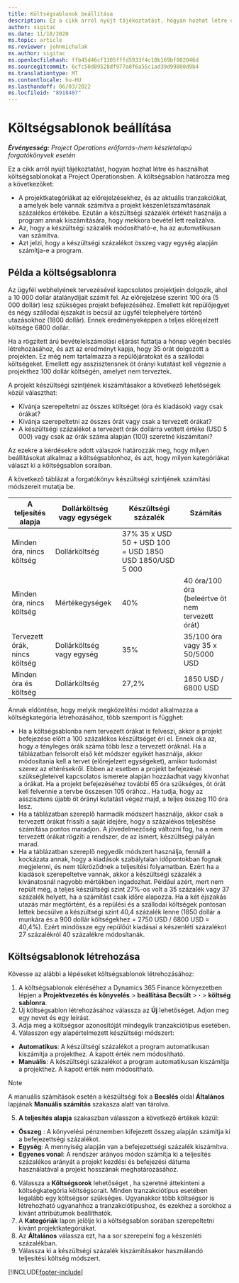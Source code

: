 ```yaml
---
title: Költségsablonok beállítása
description: Ez a cikk arról nyújt tájékoztatást, hogyan hozhat létre és használhat költségsablonokat a Project Operationsben.
author: sigitac
ms.date: 11/18/2020
ms.topic: article
ms.reviewer: johnmichalak
ms.author: sigitac
ms.openlocfilehash: ffb45d46cf1305fffd5933f4c10b169bf802046d
ms.sourcegitcommit: 6cfc50d89528df977a8f6a55c1ad39d99800d9b4
ms.translationtype: MT
ms.contentlocale: hu-HU
ms.lasthandoff: 06/03/2022
ms.locfileid: "8918407"
---
```

# <a name="set-up-cost-templates"></a>Költségsablonok beállítása

_**Érvényesség:** Project Operations erőforrás-/nem készletalapú forgatókönyvek esetén_


Ez a cikk arról nyújt tájékoztatást, hogyan hozhat létre és használhat költségsablonokat a Project Operationsben. A költségsablon határozza meg a következőket:

- A projektkategóriákat az előrejelzésekhez, és az aktuális tranzakciókat, a amelyek bele vannak számítva a projekt készenlétszámításának százalékos értékébe. Ezután a készültségi százalék értékét használja a program annak kiszámítására, hogy mekkora bevétel lett realizálva.
- Az, hogy a készültségi százalék módosítható-e, ha az automatikusan van számítva.
- Azt jelzi, hogy a készültségi százalékot összeg vagy egység alapján számítja-e a program.

## <a name="cost-template-example"></a>Példa a költségsablonra

Az ügyfél webhelyének tervezésével kapcsolatos projektjein dolgozik, ahol a 10 000 dollár átalánydíjait számít fel. Az előrejelzése szerint 100 óra (5 000 dollár) lesz szükséges projekt befejezéséhez. Emellett két repülőjegyet és négy szállodai éjszakát is becsül az ügyfél telephelyére történő utazásokhoz (1800 dollár). Ennek eredményeképpen a teljes előrejelzett költsége 6800 dollár.

Ha a rögzített árú bevételelszámolási eljárást futtatja a hónap végén becslés létrehozásához, és azt az eredményt kapja, hogy 35 órát dolgozott a projekten. Ez még nem tartalmazza a repülőjáratokat és a szállodai költségeket. Emellett egy asszisztensnek öt órányi kutatást kell végeznie a projekthez 100 dollár költségén, amelyet nem terveztek.

A projekt készültségi szintjének kiszámításakor a következő lehetőségek közül választhat:

- Kívánja szerepeltetni az összes költséget (óra és kiadások) vagy csak órákat?
- Kívánja szerepeltetni az összes órát vagy csak a tervezett órákat?
- A készültségi százalékot a tervezett órák dollárra vetített értéke (USD 5 000) vagy csak az órák száma alapján (100) szeretné kiszámítani?

Az ezekre a kérdésekre adott válaszok határozzák meg, hogy milyen beállításokat alkalmaz a költségsablonhoz, és azt, hogy milyen kategóriákat választ ki a költségsablon soraiban.

A következő táblázat a forgatókönyv készültségi szintjének számítási módszereit mutatja be.

| A teljesítés alapja | Dollárköltség vagy egységek | Készültségi százalék | Számítás |
| --- | --- | --- | --- |
| Minden óra, nincs költség | Dollárköltség | 37% 35 x USD 50 + USD 100 = USD 1850 USD 1850/USD 5 000 |
| Minden óra, nincs költség | Mértékegységek | 40% | 40 óra/100 óra (beleértve öt nem tervezett órát) |
| Tervezett órák, nincs költség | Dollárköltség vagy egység | 35% | 35/100 óra vagy 35 x 50/5000 USD |
| Minden óra és költség | Dollárköltség | 27,2% | 1850 USD / 6800 USD |

Annak eldöntése, hogy melyik megközelítési módot alkalmazza a költségkategória létrehozásához, több szempont is függhet:

- Ha a költségsablonba nem tervezett órákat is felveszi, akkor a projekt befejezése előtt a 100 százalékos készültséget éri el. Ennek oka az, hogy a tényleges órák száma több lesz a tervezett óráknál. Ha a táblázatban felsorolt első két módszer egyikét használja, akkor módosítania kell a tervet (előrejelzett egységeket), amikor tudomást szerez az eltérésekről. Ebben az esetben a projekt befejezéséi szükségleteivel kapcsolatos ismerete alapján hozzáadhat vagy kivonhat a órákat. Ha a projekt befejezéséhez további 65 óra szükséges, öt órát kell felvennie a tervbe összesen 105 órához.. Ha tudja, hogy az asszisztens újabb öt órányi kutatást végez majd, a teljes összeg 110 óra lesz.
- Ha a táblázatban szereplő harmadik módszert használja, akkor csak a tervezett órákat frissíti a saját idejére, hogy a százalékos teljesítése számítása pontos maradjon. A jövedelmezőség változni fog, ha a nem tervezett órákat rögzíti a rendszer, de az ismert, készültségi pályán marad.
- Ha a táblázatban szereplő negyedik módszert használja, fennáll a kockázata annak, hogy a kiadások szabálytalan időpontokban fognak megjelenni, és nem tükröződnek a teljesítési folyamatban. Ezért ha a kiadások szerepeltetve vannak, akkor a készültségi százalék a kívánatosnál nagyobb mértékben ingadozhat. Például azért, mert nem repült még, a teljes készültségi szint 27%-os volt a 35 százalék vagy 37 százalék helyett, ha a számítást csak időre alapozza. Ha a két éjszakás utazás már megtörtént, és a repülési és a szállodai költségek pontosan lettek becsülve a készültségi szint 40,4 százalék lenne (1850 dollár a munkára és a 900 dollár költségekhez = 2750 USD / 6800 USD = 40,4%). Ezért mindössze egy repülőút kiadásai a készenléti százalékot 27 százalékról 40 százalékre módosítanák.

## <a name="create-cost-templates"></a>Költségsablonok létrehozása
Kövesse az alábbi a lépéseket költségsablonok létrehozásához:

1. A költségsablonok eléréséhez a Dynamics 365 Finance környezetben lépjen a **Projektvezetés és könyvelés** > **beállítása Becsült** > **·** > **költség sablonra**.
2. Új költségsablon létrehozásához válassza az **Új** lehetőséget. Adjon meg egy nevet és egy leírást.
3. Adja meg a költségsor azonosítóját mindegyik tranzakciótípus esetében.
4. Válasszon egy alapértelmezett készültségi módszert:

  - **Automatikus**: A készültségi százalékot a program automatikusan kiszámítja a projekthez. A kapott érték nem módosítható.
  - **Manuális**: A készültségi százalékot a program automatikusan kiszámítja a projekthez. A kapott érték nem módosítható.

  > [!NOTE]
  > A manuális számítások esetén a készültségi fok a **Becslés** oldal **Általános** lapjának **Manuális számítás** szakasza alatt van tárolva.

5. **A teljesítés alapja** szakaszban válasszon a következő értékek közül:

  - **Összeg** : A könyvelési pénznemben kifejezett összeg alapján számítja ki a befejezettségi százalékot.
  - **Egység**: A mennyiség alapján van a befejezettségi százalék kiszámítva.
  - **Egyenes vonal**: A rendszer arányos módon számítja ki a teljesítés százalékos arányát a projekt kezdési és befejezési dátuma használatával a projekt hosszának meghatározásához.

6. Válassza a **Költségsorok** lehetőséget , ha szeretné áttekinteni a költségkategória költségsorait. Minden tranzakciótípus esetében legalább egy költségsor szükséges. Ugyanakkor több költségsor is létrehozható ugyanahhoz a tranzakciótípushoz, és ezekhez a sorokhoz a kívánt attribútumok beállíthatók.
7. A **Kategóriák** lapon jelölje ki a költségsablon sorában szerepeltetni kívánt projektkategóriákat.
8. Az **Általános** válassza ezt, ha a sor szerepelni fog a készenléti százalékban.
9. Válassza ki a készültségi százalék kiszámításakor használandó teljesítési költség módszert.


[!INCLUDE[footer-include](../includes/footer-banner.md)]